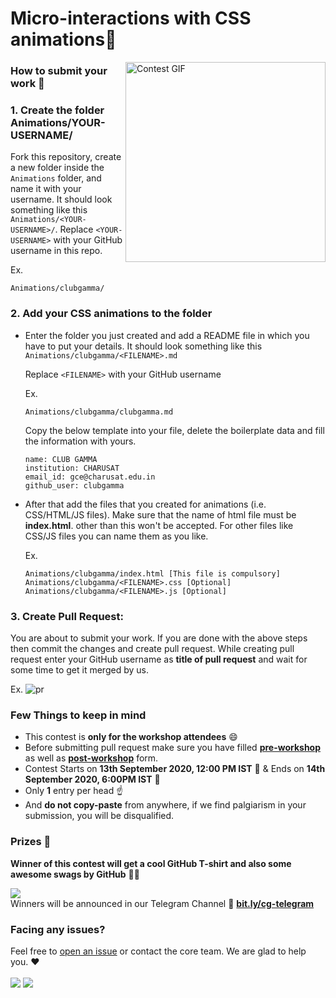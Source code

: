 # Micro-interactions with CSS animations💖
<img align="right" alt="Contest GIF" width=320 src="https://github.com/clubgamma/micro-interactions-with-css-animations/blob/master/trophy.gif" />

### How to submit your work 📝


### 1. Create the folder Animations/YOUR-USERNAME/ 
Fork this repository, create a new folder inside the `Animations` folder, and name it with your username. It should look something like this `Animations/<YOUR-USERNAME>/`. 
Replace `<YOUR-USERNAME>` with your GitHub username in this repo.

Ex.
```
Animations/clubgamma/
```

### 2. Add your CSS animations to the folder
  - Enter the folder you just created and add a README file in which you have to put your details. It should look something like this `Animations/clubgamma/<FILENAME>.md`

    Replace `<FILENAME>` with your GitHub username

    Ex.
    ```
    Animations/clubgamma/clubgamma.md
    ```

    Copy the below template into your file, delete the boilerplate data and fill the information with yours.
    ```
    name: CLUB GAMMA
    institution: CHARUSAT 
    email_id: gce@charusat.edu.in
    github_user: clubgamma
    ```

  - After that add the files that you created for animations (i.e. CSS/HTML/JS files). Make sure that the name of html file must be **index.html**. other than this won't be accepted. For other files like CSS/JS files you can name them as you like.
  
    Ex. 
    ```
    Animations/clubgamma/index.html [This file is compulsory]
    Animations/clubgamma/<FILENAME>.css [Optional]
    Animations/clubgamma/<FILENAME>.js [Optional]
    ```


### 3. Create Pull Request:

You are about to submit your work. If you are done with the above steps then commit the changes and create pull request. While creating pull request enter your GitHub username as **title of pull request** and wait for some time to get it merged by us. 

Ex.
![pr](https://user-images.githubusercontent.com/58077762/92991468-931ac900-f501-11ea-862b-8cc0f8dd4786.png)

### Few Things to keep in mind

- This contest is **only for the workshop attendees** 😄
- Before submitting pull request make sure you have filled [**pre-workshop**](http://bit.ly/e3-pre) as well as [**post-workshop**](http://bit.ly/e3-post) form. 
- Contest Starts on **13th September 2020, 12:00 PM IST**  :triangular_flag_on_post: & Ends on **14th September 2020, 6:00PM IST** :checkered_flag:
- Only **1** entry per head ☝ <br>
- And **do not copy-paste** from anywhere, if we find palgiarism in your submission, you will be disqualified.


### Prizes 🎁
  
**Winner of this contest will get a cool GitHub T-shirt and also some awesome swags by GitHub** 🥳🥳


[![](https://img.shields.io/badge/Telegram-Join-%232CA5E0.svg?&style=flat&logo=telegram&logoColor=white)](http://bit.ly/cg-telegram) <br>
Winners will be announced in our Telegram Channel :loudspeaker:  [**bit.ly/cg-telegram**](http://bit.ly/cg-telegram) <br>

### Facing any issues?

Feel free to [open an issue](https://github.com/clubgamma/micro-interactions-with-css-animations/issues/new?assignees=&labels=Query&template=query-regarding-submission.md&title=GITHUB_USERNAME) or contact the core team. We are glad to help you. ❤️
<br><br>
![](https://img.shields.io/badge/Open%20For-Workshop%20Attendees%20only-critical)
[![](https://img.shields.io/badge/Query-Ask_Us_Anything-yellow)](mailto:gce@charusat.edu.in?subject=Query%20regarding%20CSS%20Animations%20Submission) <br>
